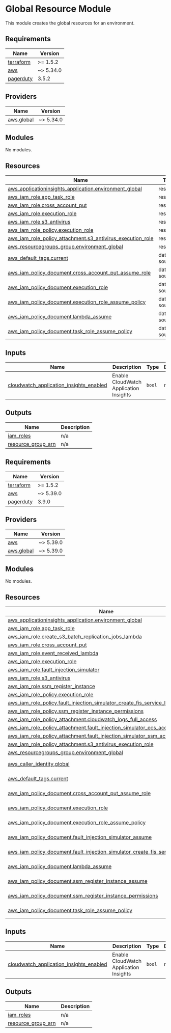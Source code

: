 # Global Resource Module

This module creates the global resources for an environment.

## Requirements

| Name                                                                      | Version   |
|---------------------------------------------------------------------------|-----------|
| <a name="requirement_terraform"></a> [terraform](#requirement\_terraform) | >= 1.5.2  |
| <a name="requirement_aws"></a> [aws](#requirement\_aws)                   | ~> 5.34.0 |
| <a name="requirement_pagerduty"></a> [pagerduty](#requirement\_pagerduty) | 3.5.2     |

## Providers

| Name                                                                   | Version   |
|------------------------------------------------------------------------|-----------|
| <a name="provider_aws.global"></a> [aws.global](#provider\_aws.global) | ~> 5.34.0 |

## Modules

No modules.

## Resources

| Name                                                                                                                                                                  | Type        |
|-----------------------------------------------------------------------------------------------------------------------------------------------------------------------|-------------|
| [aws_applicationinsights_application.environment_global](https://registry.terraform.io/providers/hashicorp/aws/latest/docs/resources/applicationinsights_application) | resource    |
| [aws_iam_role.app_task_role](https://registry.terraform.io/providers/hashicorp/aws/latest/docs/resources/iam_role)                                                    | resource    |
| [aws_iam_role.cross_account_put](https://registry.terraform.io/providers/hashicorp/aws/latest/docs/resources/iam_role)                                                | resource    |
| [aws_iam_role.execution_role](https://registry.terraform.io/providers/hashicorp/aws/latest/docs/resources/iam_role)                                                   | resource    |
| [aws_iam_role.s3_antivirus](https://registry.terraform.io/providers/hashicorp/aws/latest/docs/resources/iam_role)                                                     | resource    |
| [aws_iam_role_policy.execution_role](https://registry.terraform.io/providers/hashicorp/aws/latest/docs/resources/iam_role_policy)                                     | resource    |
| [aws_iam_role_policy_attachment.s3_antivirus_execution_role](https://registry.terraform.io/providers/hashicorp/aws/latest/docs/resources/iam_role_policy_attachment)  | resource    |
| [aws_resourcegroups_group.environment_global](https://registry.terraform.io/providers/hashicorp/aws/latest/docs/resources/resourcegroups_group)                       | resource    |
| [aws_default_tags.current](https://registry.terraform.io/providers/hashicorp/aws/latest/docs/data-sources/default_tags)                                               | data source |
| [aws_iam_policy_document.cross_account_put_assume_role](https://registry.terraform.io/providers/hashicorp/aws/latest/docs/data-sources/iam_policy_document)           | data source |
| [aws_iam_policy_document.execution_role](https://registry.terraform.io/providers/hashicorp/aws/latest/docs/data-sources/iam_policy_document)                          | data source |
| [aws_iam_policy_document.execution_role_assume_policy](https://registry.terraform.io/providers/hashicorp/aws/latest/docs/data-sources/iam_policy_document)            | data source |
| [aws_iam_policy_document.lambda_assume](https://registry.terraform.io/providers/hashicorp/aws/latest/docs/data-sources/iam_policy_document)                           | data source |
| [aws_iam_policy_document.task_role_assume_policy](https://registry.terraform.io/providers/hashicorp/aws/latest/docs/data-sources/iam_policy_document)                 | data source |

## Inputs

| Name                                                                                                                                                          | Description                            | Type   | Default | Required |
|---------------------------------------------------------------------------------------------------------------------------------------------------------------|----------------------------------------|--------|---------|:--------:|
| <a name="input_cloudwatch_application_insights_enabled"></a> [cloudwatch\_application\_insights\_enabled](#input\_cloudwatch\_application\_insights\_enabled) | Enable CloudWatch Application Insights | `bool` | n/a     |   yes    |

## Outputs

| Name                                                                                           | Description |
|------------------------------------------------------------------------------------------------|-------------|
| <a name="output_iam_roles"></a> [iam\_roles](#output\_iam\_roles)                              | n/a         |
| <a name="output_resource_group_arn"></a> [resource\_group\_arn](#output\_resource\_group\_arn) | n/a         |

<!-- BEGIN_TF_DOCS -->
## Requirements

| Name | Version |
|------|---------|
| <a name="requirement_terraform"></a> [terraform](#requirement\_terraform) | >= 1.5.2 |
| <a name="requirement_aws"></a> [aws](#requirement\_aws) | ~> 5.39.0 |
| <a name="requirement_pagerduty"></a> [pagerduty](#requirement\_pagerduty) | 3.9.0 |

## Providers

| Name | Version |
|------|---------|
| <a name="provider_aws"></a> [aws](#provider\_aws) | ~> 5.39.0 |
| <a name="provider_aws.global"></a> [aws.global](#provider\_aws.global) | ~> 5.39.0 |

## Modules

No modules.

## Resources

| Name | Type |
|------|------|
| [aws_applicationinsights_application.environment_global](https://registry.terraform.io/providers/hashicorp/aws/latest/docs/resources/applicationinsights_application) | resource |
| [aws_iam_role.app_task_role](https://registry.terraform.io/providers/hashicorp/aws/latest/docs/resources/iam_role) | resource |
| [aws_iam_role.create_s3_batch_replication_jobs_lambda](https://registry.terraform.io/providers/hashicorp/aws/latest/docs/resources/iam_role) | resource |
| [aws_iam_role.cross_account_put](https://registry.terraform.io/providers/hashicorp/aws/latest/docs/resources/iam_role) | resource |
| [aws_iam_role.event_received_lambda](https://registry.terraform.io/providers/hashicorp/aws/latest/docs/resources/iam_role) | resource |
| [aws_iam_role.execution_role](https://registry.terraform.io/providers/hashicorp/aws/latest/docs/resources/iam_role) | resource |
| [aws_iam_role.fault_injection_simulator](https://registry.terraform.io/providers/hashicorp/aws/latest/docs/resources/iam_role) | resource |
| [aws_iam_role.s3_antivirus](https://registry.terraform.io/providers/hashicorp/aws/latest/docs/resources/iam_role) | resource |
| [aws_iam_role.ssm_register_instance](https://registry.terraform.io/providers/hashicorp/aws/latest/docs/resources/iam_role) | resource |
| [aws_iam_role_policy.execution_role](https://registry.terraform.io/providers/hashicorp/aws/latest/docs/resources/iam_role_policy) | resource |
| [aws_iam_role_policy.fault_injection_simulator_create_fis_service_linked_role](https://registry.terraform.io/providers/hashicorp/aws/latest/docs/resources/iam_role_policy) | resource |
| [aws_iam_role_policy.ssm_register_instance_permissions](https://registry.terraform.io/providers/hashicorp/aws/latest/docs/resources/iam_role_policy) | resource |
| [aws_iam_role_policy_attachment.cloudwatch_logs_full_access](https://registry.terraform.io/providers/hashicorp/aws/latest/docs/resources/iam_role_policy_attachment) | resource |
| [aws_iam_role_policy_attachment.fault_injection_simulator_ecs_access](https://registry.terraform.io/providers/hashicorp/aws/latest/docs/resources/iam_role_policy_attachment) | resource |
| [aws_iam_role_policy_attachment.fault_injection_simulator_ssm_access](https://registry.terraform.io/providers/hashicorp/aws/latest/docs/resources/iam_role_policy_attachment) | resource |
| [aws_iam_role_policy_attachment.s3_antivirus_execution_role](https://registry.terraform.io/providers/hashicorp/aws/latest/docs/resources/iam_role_policy_attachment) | resource |
| [aws_resourcegroups_group.environment_global](https://registry.terraform.io/providers/hashicorp/aws/latest/docs/resources/resourcegroups_group) | resource |
| [aws_caller_identity.global](https://registry.terraform.io/providers/hashicorp/aws/latest/docs/data-sources/caller_identity) | data source |
| [aws_default_tags.current](https://registry.terraform.io/providers/hashicorp/aws/latest/docs/data-sources/default_tags) | data source |
| [aws_iam_policy_document.cross_account_put_assume_role](https://registry.terraform.io/providers/hashicorp/aws/latest/docs/data-sources/iam_policy_document) | data source |
| [aws_iam_policy_document.execution_role](https://registry.terraform.io/providers/hashicorp/aws/latest/docs/data-sources/iam_policy_document) | data source |
| [aws_iam_policy_document.execution_role_assume_policy](https://registry.terraform.io/providers/hashicorp/aws/latest/docs/data-sources/iam_policy_document) | data source |
| [aws_iam_policy_document.fault_injection_simulator_assume](https://registry.terraform.io/providers/hashicorp/aws/latest/docs/data-sources/iam_policy_document) | data source |
| [aws_iam_policy_document.fault_injection_simulator_create_fis_service_linked_role](https://registry.terraform.io/providers/hashicorp/aws/latest/docs/data-sources/iam_policy_document) | data source |
| [aws_iam_policy_document.lambda_assume](https://registry.terraform.io/providers/hashicorp/aws/latest/docs/data-sources/iam_policy_document) | data source |
| [aws_iam_policy_document.ssm_register_instance_assume](https://registry.terraform.io/providers/hashicorp/aws/latest/docs/data-sources/iam_policy_document) | data source |
| [aws_iam_policy_document.ssm_register_instance_permissions](https://registry.terraform.io/providers/hashicorp/aws/latest/docs/data-sources/iam_policy_document) | data source |
| [aws_iam_policy_document.task_role_assume_policy](https://registry.terraform.io/providers/hashicorp/aws/latest/docs/data-sources/iam_policy_document) | data source |

## Inputs

| Name | Description | Type | Default | Required |
|------|-------------|------|---------|:--------:|
| <a name="input_cloudwatch_application_insights_enabled"></a> [cloudwatch\_application\_insights\_enabled](#input\_cloudwatch\_application\_insights\_enabled) | Enable CloudWatch Application Insights | `bool` | n/a | yes |

## Outputs

| Name | Description |
|------|-------------|
| <a name="output_iam_roles"></a> [iam\_roles](#output\_iam\_roles) | n/a |
| <a name="output_resource_group_arn"></a> [resource\_group\_arn](#output\_resource\_group\_arn) | n/a |
<!-- END_TF_DOCS -->
